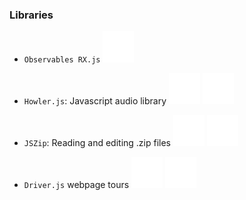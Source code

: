 ### Libraries

- `Observables RX.js`
  [![](./assets/logos/open.svg)](https://rxjs.dev/)

- `Howler.js`: Javascript audio library
  [![](./assets/logos/open.svg)](https://howlerjs.com/)
  [![](./assets/logos/github.svg)](https://github.com/goldfire/howler.js)

- `JSZip`: Reading and editing .zip files
  [![](./assets/logos/open.svg)](https://stuk.github.io/jszip/)
  [![](./assets/logos/github.svg)](https://github.com/Stuk/jszip)

- `Driver.js` webpage tours
  [![](./assets/logos/open.svg)](https://driverjs.com/)
  [![](./assets/logos/github.svg)](https://github.com/kamranahmedse/driver.js)